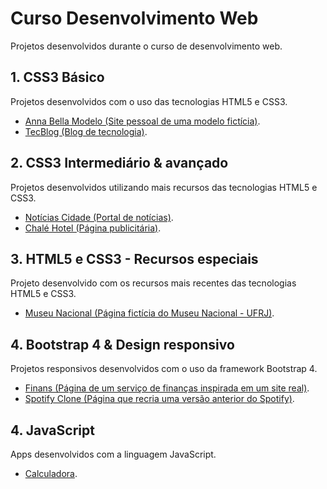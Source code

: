 # Curso Desenvolvimento Web
Projetos desenvolvidos durante o curso de desenvolvimento web.

## 1. CSS3 Básico
Projetos desenvolvidos com o uso das tecnologias HTML5 e CSS3.
* [Anna Bella Modelo (Site pessoal de uma modelo fictícia)](https://github.com/gabrielzidorio/Curso-Desenvolvimento-Web/tree/master/AnnaBellaModelo).
* [TecBlog (Blog de tecnologia)](https://github.com/gabrielzidorio/Curso-Desenvolvimento-Web/tree/master/TecBlog).

## 2. CSS3 Intermediário & avançado
Projetos desenvolvidos utilizando mais recursos das tecnologias HTML5 e CSS3.
* [Notícias Cidade (Portal de notícias)](https://github.com/gabrielzidorio/Curso-Desenvolvimento-Web/tree/master/NoticiasCidade).
* [Chalé Hotel (Página publicitária)](https://github.com/gabrielzidorio/Curso-Desenvolvimento-Web/tree/master/ChaleHotel).

## 3. HTML5 e CSS3 - Recursos especiais
Projeto desenvolvido com os recursos mais recentes das tecnologias HTML5 e CSS3.
* [Museu Nacional (Página fictícia do Museu Nacional - UFRJ)](https://github.com/gabrielzidorio/Curso-Desenvolvimento-Web/tree/master/MuseuNacional).

## 4. Bootstrap 4 & Design responsivo
Projetos responsivos desenvolvidos com o uso da framework Bootstrap 4.
* [Finans (Página de um serviço de finanças inspirada em um site real)](https://github.com/gabrielzidorio/Curso-Desenvolvimento-Web/tree/master/Finans).
* [Spotify Clone (Página que recria uma versão anterior do Spotify)](https://github.com/gabrielzidorio/Curso-Desenvolvimento-Web/tree/master/SpotifyClone).

## 4. JavaScript
Apps desenvolvidos com a linguagem JavaScript.
* [Calculadora](https://github.com/gabrielzidorio/Curso-Desenvolvimento-Web/tree/master/AppCalculadora).
